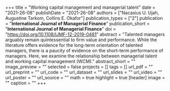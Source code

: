 
+++
title = "Working capital management and managerial talent"
date = "2021-26-08"
publishDate = "2021-26-08"
authors = ["Nacasius U. Ujah, Augustine Tarkom, Collins E. Okafor"]
publication_types = ["2"]
publication = "**International Journal of Managerial Finance**"
publication_short = "**International Journal of Managerial Finance**"
doi = "https://doi.org/10.1108/IJMF-12-2019-0481"
abstract = "Talented managers arguably remain quintessential to firm value and performance. While the literature offers evidence for the long-term orientation of talented managers, there is a paucity of evidence on the short-term performance of managers. Here, we examine the relationship between managerial talent and working capital management (WCM)."
abstract_short = ""
image_preview = ""
selected = false
projects = []
tags = []
url_pdf = ""
url_preprint = ""
url_code = ""
url_dataset = ""
url_slides = ""
url_video = ""
url_poster = ""
url_source = ""
math = true
highlight = true
[header]
image = ""
caption = ""
+++
